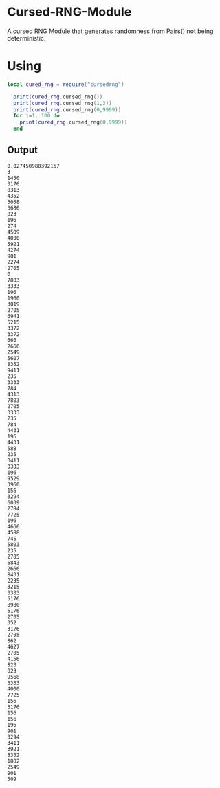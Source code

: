 # Cursed-RNG-Module
A cursed RNG Module that generates randomness from Pairs() not being deterministic.

# Using
```lua
local cured_rng = require("cursedrng")

  print(cured_rng.cursed_rng())
  print(cured_rng.cursed_rng(1,3))
  print(cured_rng.cursed_rng(0,9999))
  for i=1, 100 do 
    print(cured_rng.cursed_rng(0,9999))
  end
```

## Output
```
0.027450980392157
3
1450
3176
8313
4352
3058
3686
823
196
274
4509
4000
5921
4274
901
2274
2705
0
7803
3333
196
1960
3019
2705
6941
5215
3372
3372
666
2666
2549
5607
8352
9411
235
3333
784
4313
7803
2705
3333
235
784
4431
196
4431
588
235
3411
3333
196
9529
3960
156
3294
6039
2784
7725
196
4666
4588
745
5803
235
2705
5843
2666
8431
2235
3215
3333
5176
8980
5176
2705
352
3176
2705
862
4627
2705
4156
823
823
9568
3333
4000
7725
156
3176
156
156
196
901
3294
3411
3921
8352
1882
2549
901
509
```
